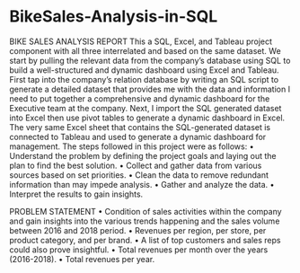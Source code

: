 # BikeSales-Analysis-in-SQL
BIKE SALES ANALYSIS REPORT
This a SQL, Excel, and Tableau project component with all three interrelated and based on the same dataset. We start by pulling the relevant data from the company’s database using SQL to build a well-structured and dynamic dashboard using Excel and Tableau. First tap into the company’s relation database by writing an SQL script to generate a detailed dataset that provides me with the data and information I need to put together a comprehensive and dynamic dashboard for the Executive team at the company. Next, I import the SQL generated dataset into Excel then use pivot tables to generate a dynamic dashboard in Excel. The very same Excel sheet that contains the SQL-generated dataset is connected to Tableau and used to generate a dynamic dashboard for management.
The steps followed in this project were as follows:
•	Understand the problem by defining the project goals and laying out the plan to find the best solution.
•	Collect and gather data from various sources based on set priorities.
•	Clean the data to remove redundant information than may impede analysis.
•	Gather and analyze the data.
•	Interpret the results to gain insights.

PROBLEM STATEMENT
•	Condition of sales activities within the company and gain insights into the various trends happening and the sales volume between 2016 and 2018 period.
•	Revenues per region, per store, per product category, and per brand.
•	A list of top customers and sales reps could also prove insightful.
•	Total revenues per month over the years (2016-2018).
•	Total revenues per year.
